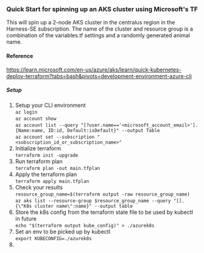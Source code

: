 ### Quick Start for spinning up an AKS cluster using Microsoft's TF
This will spin up a 2-node AKS cluster in the centralus region in the Harness-SE subscription. The name of the cluster and resource group is a combination of the variables.tf settings and a randomly generated animal name. 

#### Reference
https://learn.microsoft.com/en-us/azure/aks/learn/quick-kubernetes-deploy-terraform?tabs=bash&pivots=development-environment-azure-cli

##### Setup
1. Setup your CLI environment<br>
```az login```<br>
```az account show```<br>
```az account list --query "[?user.name=='<microsoft_account_email>'].{Name:name, ID:id, Default:isDefault}" --output Table```<br>
```az account set --subscription "<subscription_id_or_subscription_name>"```
1. Initialize terraform<br>
   ```terraform init -upgrade```
3. Run terraform plan<br>
```terraform plan -out main.tfplan```
4. Apply the terraform plan<br>
```terraform apply main.tfplan```
5. Check your results<br>
```resource_group_name=$(terraform output -raw resource_group_name)```<br>
```az aks list --resource-group $resource_group_name --query "[].{\"K8s cluster name\":name}" --output table```<br>
6. Store the k8s config from the terraform state file to be used by kubectl in future<br>
```echo "$(terraform output kube_config)" > ./azurek8s```
7. Set an env to be picked up by kubectl<br>
```export KUBECONFIG=./azurek8s```
8. 

